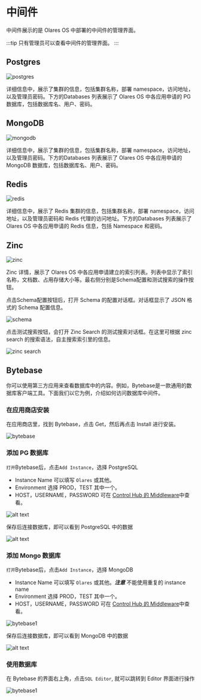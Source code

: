 # 中间件

中间件展示的是 Olares OS 中部署的中间件的管理界面。

:::tip
只有管理员可以查看中间件的管理界面。
:::

## Postgres

![postgres](/images/how-to/olares/controlhub/middleware/01.jpg)

详细信息中，展示了集群的信息，包括集群名称，部署 namespace，访问地址，以及管理员密码。下方的Databases 列表展示了 Olares OS 中各应用申请的 PG 数据库，包括数据库名、用户、密码。

## MongoDB

![mongodb](/images/how-to/olares/controlhub/middleware/02.jpg)

详细信息中，展示了集群的信息，包括集群名称，部署 namespace，访问地址，以及管理员密码。下方的Databases 列表展示了 Olares OS 中各应用申请的 MongoDB 数据库，包括数据库名、用户、密码。

## Redis

![redis](/images/how-to/olares/controlhub/middleware/03.jpg)

详细信息中，展示了 Redis 集群的信息，包括集群名称，部署 namespace，访问地址，以及管理员密码和 Redis 代理的访问地址。下方的Databases 列表展示了 Olares OS 中各应用申请的 Redis 信息，包括 Namespace 和密码。

## Zinc

![zinc](/images/how-to/olares/controlhub/middleware/04.jpg)

Zinc 详情，展示了 Olares OS 中各应用申请建立的索引列表。列表中显示了索引名称，文档数、占用存储大小等。最右侧分别是Schema配置和测试搜索的操作按钮。

点击Schema配置按钮后，打开 Schema 的配置对话框。对话框显示了 JSON 格式的 Schema 配置信息。

![schema](/images/how-to/olares/controlhub/middleware/05.jpg)


点击测试搜索按钮，会打开 Zinc Search 的测试搜索对话框。在这里可根据 zinc search 的搜索语法，自主搜索索引里的信息。

![zinc search](/images/how-to/olares/controlhub/middleware/06.jpg)


## Bytebase

你可以使用第三方应用来查看数据库中的内容。例如，Bytebase是一款通用的数据库客户端工具。下面我们以它为例，介绍如何访问数据库中间件。

### 在应用商店安装

在应用商店里，找到 Bytebase，点击 Get，然后再点击 Install 进行安装。

![bytebase](/images/how-to/olares/controlhub/middleware/07.jpg)


### 添加 PG 数据库
`打开`Bytebase后，点击`Add Instance`，选择 PostgreSQL
- Instance Name 可以填写 `Olares` 或其他。
- Environment 选择 PROD，TEST 其中一个。
- HOST，USERNAME，PASSWORD 可在 [Control Hub 的 Middleware](#postgres)中查看。

![alt text](/images/how-to/olares/controlhub/middleware/09.jpg)

保存后连接数据库，即可以看到 PostgreSQL 中的数据

![alt text](/images/how-to/olares/controlhub/middleware/10.jpg)

### 添加 Mongo 数据库
`打开`Bytebase后，点击`Add Instance`，选择 MongoDB
- Instance Name 可以填写 `Olares` 或其他。**_注意_** 不能使用重复的 instance name
- Environment 选择 PROD，TEST 其中一个。
- HOST，USERNAME，PASSWORD 可在 [Control Hub 的 Middleware](#mongodb)中查看。

![bytebase1](/images/how-to/olares/controlhub/middleware/11.jpg)

保存后连接数据库，即可以看到 MongoDB 中的数据

![alt text](/images/how-to/olares/controlhub/middleware/12.jpg)

### 使用数据库

在 Bytebase 的界面右上角，点击`SQL Editor`, 就可以跳转到 Editor 界面进行操作

![bytebase1](/images/how-to/olares/controlhub/middleware/13.jpg)
